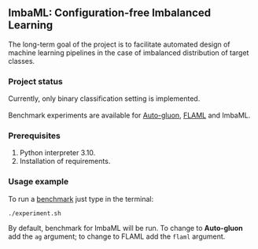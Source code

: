 <h2>ImbaML: Configuration-free Imbalanced Learning</h2>

The long-term goal of the project is to facilitate automated design of machine learning pipelines in the case of imbalanced distribution of target classes.
</div>

### Project status
Currently, only binary classification setting is implemented.
<br/>
<br/>
Benchmark experiments are available for [Auto-gluon](https://github.com/autogluon/autogluon), [FLAML](https://github.com/microsoft/FLAML) and ImbaML.
### Prerequisites

1. Python interpreter 3.10.
2. Installation of requirements.

### Usage example

To run a [benchmark](https://imbalanced-learn.org/stable/references/generated/imblearn.datasets.fetch_datasets.html#imblearn.datasets.fetch_datasets) just type in the terminal:
```
./experiment.sh
```

By default, benchmark for ImbaML will be run. To change to **Auto-gluon** add the `ag` argument; to change to FLAML add the `flaml` argument. 
<br/>
<br/>


